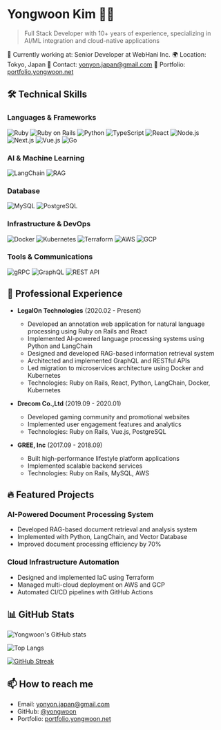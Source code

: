# Yongwoon Kim 👨‍💻

> Full Stack Developer with 10+ years of experience, specializing in AI/ML integration and cloud-native applications

🏢 Currently working at: Senior Developer at WebHani Inc.
🌍 Location: Tokyo, Japan
📧 Contact: yonyon.japan@gmail.com
🔗 Portfolio: [portfolio.yongwoon.net](https://portfolio.yongwoon.net)

## 🛠 Technical Skills

### Languages & Frameworks
![Ruby](https://img.shields.io/badge/-Ruby-CC342D?style=flat-square&logo=ruby&logoColor=white) ![Ruby on Rails](https://img.shields.io/badge/-Ruby%20on%20Rails-CC0000?style=flat-square&logo=ruby-on-rails&logoColor=white) ![Python](https://img.shields.io/badge/-Python-3776AB?style=flat-square&logo=python&logoColor=white) ![TypeScript](https://img.shields.io/badge/-TypeScript-3178C6?style=flat-square&logo=typescript&logoColor=white) ![React](https://img.shields.io/badge/-React-61DAFB?style=flat-square&logo=react&logoColor=black) ![Node.js](https://img.shields.io/badge/-Node.js-339933?style=flat-square&logo=node.js&logoColor=white) ![Next.js](https://img.shields.io/badge/-Next.js-000000?style=flat-square&logo=next.js&logoColor=white) ![Vue.js](https://img.shields.io/badge/-Vue.js-4FC08D?style=flat-square&logo=vue.js&logoColor=white) ![Go](https://img.shields.io/badge/-Go-00ADD8?style=flat-square&logo=go&logoColor=white)

### AI & Machine Learning
![LangChain](https://img.shields.io/badge/-LangChain-121212?style=flat-square&logo=chainlink&logoColor=white) ![RAG](https://img.shields.io/badge/-RAG-FF6B6B?style=flat-square&logo=data:image/png;base64,iVBORw0KGgoAAAANSUhEUgAAAA4AAAAOCAYAAAAfSC3RAAAACXBIWXMAAAsTAAALEwEAmpwYAAAAAXNSR0IArs4c6QAAAARnQU1BAACxjwv8YQUAAAAnSURBVHgB7dBBEQAACAIxtH+pH0KBBx5YwLZkbeID75p5REgkkXQFhO0DVxd2IHcAAAAASUVORK5CYII=)

### Database
![MySQL](https://img.shields.io/badge/-MySQL-4479A1?style=flat-square&logo=mysql&logoColor=white) ![PostgreSQL](https://img.shields.io/badge/-PostgreSQL-336791?style=flat-square&logo=postgresql&logoColor=white)

### Infrastructure & DevOps
![Docker](https://img.shields.io/badge/-Docker-2496ED?style=flat-square&logo=docker&logoColor=white) ![Kubernetes](https://img.shields.io/badge/-Kubernetes-326CE5?style=flat-square&logo=kubernetes&logoColor=white) ![Terraform](https://img.shields.io/badge/-Terraform-7B42BC?style=flat-square&logo=terraform&logoColor=white) ![AWS](https://img.shields.io/badge/-AWS-232F3E?style=flat-square&logo=amazon-aws&logoColor=white) ![GCP](https://img.shields.io/badge/-GCP-4285F4?style=flat-square&logo=google-cloud&logoColor=white)

### Tools & Communications
![gRPC](https://img.shields.io/badge/-gRPC-2DA675?style=flat-square&logo=grpc&logoColor=white) ![GraphQL](https://img.shields.io/badge/-GraphQL-E10098?style=flat-square&logo=graphql&logoColor=white) ![REST API](https://img.shields.io/badge/-REST%20API-009688?style=flat-square&logo=fastapi&logoColor=white)

## 💼 Professional Experience

- **LegalOn Technologies** (2020.02 - Present)
  - Developed an annotation web application for natural language processing using Ruby on Rails and React
  - Implemented AI-powered language processing systems using Python and LangChain
  - Designed and developed RAG-based information retrieval system
  - Architected and implemented GraphQL and RESTful APIs
  - Led migration to microservices architecture using Docker and Kubernetes
  - Technologies: Ruby on Rails, React, Python, LangChain, Docker, Kubernetes

- **Drecom Co.,Ltd** (2019.09 - 2020.01)
  - Developed gaming community and promotional websites
  - Implemented user engagement features and analytics
  - Technologies: Ruby on Rails, Vue.js, PostgreSQL

- **GREE, Inc** (2017.09 - 2018.09)
  - Built high-performance lifestyle platform applications
  - Implemented scalable backend services
  - Technologies: Ruby on Rails, MySQL, AWS

## 🔥 Featured Projects

### AI-Powered Document Processing System
- Developed RAG-based document retrieval and analysis system
- Implemented with Python, LangChain, and Vector Database
- Improved document processing efficiency by 70%

### Cloud Infrastructure Automation
- Designed and implemented IaC using Terraform
- Managed multi-cloud deployment on AWS and GCP
- Automated CI/CD pipelines with GitHub Actions

## 📊 GitHub Stats

![Yongwoon's GitHub stats](https://github-readme-stats.vercel.app/api?username=yongwoon&show_icons=true&theme=radical&count_private=true)

![Top Langs](https://github-readme-stats.vercel.app/api/top-langs/?username=yongwoon&layout=compact&theme=radical)

[![GitHub Streak](https://streak-stats.demolab.com?user=yongwoon&theme=radical&date_format=M%20j%5B%2C%20Y%5D)](https://git.io/streak-stats)

## 📫 How to reach me

- Email: yonyon.japan@gmail.com
- GitHub: [@yongwoon](https://github.com/yongwoon)
- Portfolio: [portfolio.yongwoon.net](https://portfolio.yongwoon.net)
